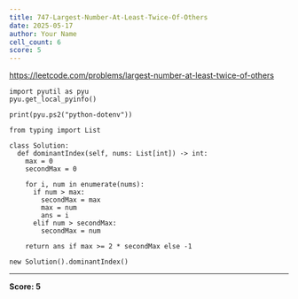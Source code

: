 ```yaml
---
title: 747-Largest-Number-At-Least-Twice-Of-Others
date: 2025-05-17
author: Your Name
cell_count: 6
score: 5
---
```


https://leetcode.com/problems/largest-number-at-least-twice-of-others


```
import pyutil as pyu
pyu.get_local_pyinfo()
```


```
print(pyu.ps2("python-dotenv"))
```


```
from typing import List
```


```
class Solution:
  def dominantIndex(self, nums: List[int]) -> int:
    max = 0
    secondMax = 0

    for i, num in enumerate(nums):
      if num > max:
        secondMax = max
        max = num
        ans = i
      elif num > secondMax:
        secondMax = num

    return ans if max >= 2 * secondMax else -1
```


```
new Solution().dominantIndex()
```


---
**Score: 5**